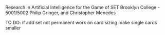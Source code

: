 Research in Artificial Intelligence for the Game of SET
Brooklyn College - 5001/5002
Philip Gringer, and Christopher Menedes

TO DO:
if add set not permanent
work on card sizing
make single cards smaller
